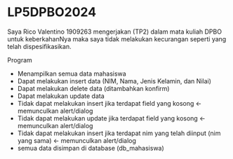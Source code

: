 # LP5DPBO2024

Saya Rico Valentino 1909263 mengerjakan (TP2) dalam mata kuliah DPBO untuk keberkahanNya maka saya tidak melakukan kecurangan seperti yang telah dispesifikasikan.

Program
- Menampilkan semua data mahasiswa
- Dapat melakukan insert data (NIM, Nama, Jenis Kelamin, dan Nilai)
- Dapat melakukan delete data (ditambahkan konfirm)
- Dapat melakukan update data
- Tidak dapat melakukan insert jika terdapat field yang kosong <- memunculkan alert/dialog
- Tidak dapat melakukan update jika terdapat field yang kosong <- memunculkan alert/dialog
- Tidak dapat melakukan insert jika terdapat nim yang telah diinput (nim yang sama) <- memunculkan alert/dialog
- semua data disimpan di database (db_mahasiswa)
